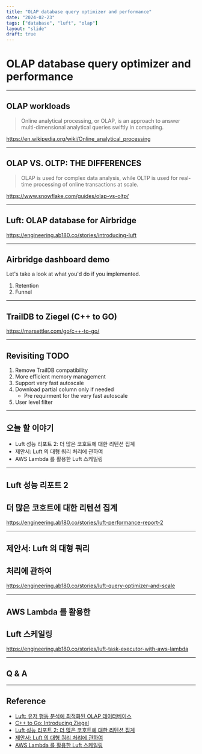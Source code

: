 ```yaml
---
title: "OLAP database query optimizer and performance"
date: "2024-02-23"
tags: ["database", "luft", "olap"]
layout: "slide"
draft: true
---
```


# OLAP database query optimizer and performance

---

## OLAP workloads

> Online analytical processing, or OLAP, is an approach to answer multi-dimensional analytical queries swiftly in computing.

https://en.wikipedia.org/wiki/Online_analytical_processing

---

## OLAP VS. OLTP: THE DIFFERENCES

> OLAP is used for complex data analysis, while OLTP is used for real-time processing of online transactions at scale.

https://www.snowflake.com/guides/olap-vs-oltp/

---

## Luft: OLAP database for Airbridge

https://engineering.ab180.co/stories/introducing-luft

---

## Airbridge dashboard demo

Let's take a look at what you'd do if you implemented.

1. Retention
2. Funnel

---

## TrailDB to Ziegel (C++ to GO)

https://marsettler.com/go/c++-to-go/

---

## Revisiting TODO

1. Remove TrailDB compatibility
2. More efficient memory management
3. Support very fast autoscale
4. Download partial column only if needed
    - Pre requirment for the very fast autoscale
5. User level filter

---

## 오늘 할 이야기

- Luft 성능 리포트 2:  더 많은 코호트에 대한 리텐션 집계
- 제안서: Luft 의 대형 쿼리 처리에 관하여
- AWS Lambda 를 활용한 Luft 스케일링

---

## Luft 성능 리포트 2
## 더 많은 코호트에 대한 리텐션 집계

https://engineering.ab180.co/stories/luft-performance-report-2
 

---

## 제안서: Luft 의 대형 쿼리
## 처리에 관하여

https://engineering.ab180.co/stories/luft-query-optimizer-and-scale

---

## AWS Lambda 를 활용한
## Luft 스케일링

https://engineering.ab180.co/stories/luft-task-executor-with-aws-lambda

---

## Q & A

---

## Reference

- [Luft: 유저 행동 분석에 최적화된 OLAP 데이터베이스](https://engineering.ab180.co/stories/introducing-luft)
- [C++ to Go: Introducing Ziegel](https://marsettler.com/go/c++-to-go/)
- [Luft 성능 리포트 2:  더 많은 코호트에 대한 리텐션 집계](https://engineering.ab180.co/stories/luft-performance-report-2)
- [제안서: Luft 의 대형 쿼리 처리에 관하여](https://engineering.ab180.co/stories/luft-query-optimizer-and-scale)
- [AWS Lambda 를 활용한 Luft 스케일링](https://engineering.ab180.co/stories/luft-task-executor-with-aws-lambda)
